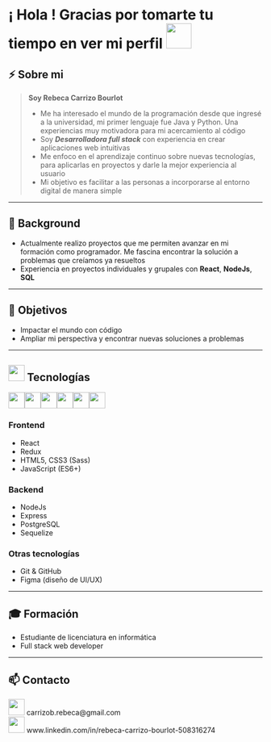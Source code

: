 <h1> ¡ Hola !  Gracias por tomarte tu tiempo en ver mi perfil <img src = "https://raw.githubusercontent.com/MartinHeinz/MartinHeinz/master/wave.gif" width = 50px> </h1>

## ⚡ **Sobre mi** 
> **Soy Rebeca Carrizo Bourlot**
>  - Me ha interesado el mundo de la programación desde que ingresé a la universidad,  mi primer lenguaje fue Java y  Python. Una experiencias muy motivadora para mi acercamiento al código
> - Soy ***Desarrolladora full stack*** con experiencia en crear aplicaciones web intuitivas
> - Me enfoco en el aprendizaje continuo sobre nuevas tecnologías, para aplicarlas en proyectos y darle la mejor experiencia al usuario
> - Mi objetivo es facilitar a las personas a incorporarse al entorno digital de manera simple

--- 

## 💼 **Background**

- Actualmente realizo proyectos que me permiten avanzar en mi formación como programador. Me fascina encontrar
la solución a problemas que creíamos ya resueltos
- Experiencia en proyectos individuales y grupales con **React**, **NodeJs**, **SQL**

 --- 
 
 ## 🚀 **Objetivos**

- Impactar el mundo con código
- Ampliar mi perspectiva y encontrar nuevas soluciones a problemas

 --- 
 
## <img src = "https://media2.giphy.com/media/QssGEmpkyEOhBCb7e1/giphy.gif?cid=ecf05e47a0n3gi1bfqntqmob8g9aid1oyj2wr3ds3mg700bl&rid=giphy.gif" width = 32px>  **Tecnologías**
 <div style="display: flex; align-items: center;">
   <img width ='32px' src ='https://www.twicpics.com/logos/twicpics-integrations/react.svg'> 
 <img width ='32px' src='https://www.twicpics.com/logos/twicpics-integrations/javascript.svg'>
  <img width ='32px' src='https://e7.pngegg.com/pngimages/669/447/png-clipart-redux-react-javascript-freecodecamp-npm-others-miscellaneous-purple-thumbnail.png'>
  <img width ='32px' src='https://w7.pngwing.com/pngs/452/24/png-transparent-js-logo-node-logos-and-brands-icon-thumbnail.png'>
  <img width ='32px' src='https://w7.pngwing.com/pngs/448/730/png-transparent-postgresql-plain-logo-icon.png'>
 <img width ='32px' src='https://w7.pngwing.com/pngs/224/77/png-transparent-website-web-internet-css-style-css3-technology-social-media-logos-i-flat-colorful-icon-thumbnail.png'>
  </div>

  
### **Frontend**  
- React  
- Redux  
- HTML5, CSS3 (Sass)  
- JavaScript (ES6+)

### **Backend**  
- NodeJs  
- Express  
- PostgreSQL  
- Sequelize

### **Otras tecnologías**  
- Git & GitHub    
- Figma (diseño de UI/UX)

 ---
## 🎓 **Formación**

- Estudiante de licenciatura en informática
- Full stack web developer

 --- 
 
## 📫 **Contacto**
<div>
 <img width ='32px' src ='https://img.shields.io/badge/Gmail-D14836?style=for-the-badge&logo=gmail&logoColor=white'> 
 <span>
  carrizob.rebeca@gmail.com
 </span>
 </div>
  <div>
 <img width ='32px' src ='https://img.shields.io/badge/LinkedIn-0077B5?style=for-the-badge&logo=linkedin&logoColor=white'> 

  <span>
  www.linkedin.com/in/rebeca-carrizo-bourlot-508316274
 </span>

  
 </div>

